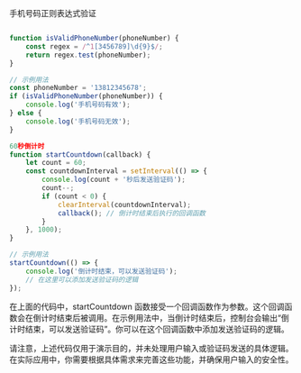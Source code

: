 手机号码正则表达式验证
```javascript

function isValidPhoneNumber(phoneNumber) {
    const regex = /^1[3456789]\d{9}$/;
    return regex.test(phoneNumber);
}

// 示例用法
const phoneNumber = '13812345678';
if (isValidPhoneNumber(phoneNumber)) {
    console.log('手机号码有效');
} else {
    console.log('手机号码无效');
}

60秒倒计时
function startCountdown(callback) {
    let count = 60;
    const countdownInterval = setInterval(() => {
        console.log(count + '秒后发送验证码');
        count--;
        if (count < 0) {
            clearInterval(countdownInterval);
            callback(); // 倒计时结束后执行的回调函数
        }
    }, 1000);
}

// 示例用法
startCountdown(() => {
    console.log('倒计时结束，可以发送验证码');
    // 在这里可以添加发送验证码的逻辑
});

```
在上面的代码中，startCountdown 函数接受一个回调函数作为参数。这个回调函数会在倒计时结束后被调用。在示例用法中，当倒计时结束后，控制台会输出“倒计时结束，可以发送验证码”。你可以在这个回调函数中添加发送验证码的逻辑。

请注意，上述代码仅用于演示目的，并未处理用户输入或验证码发送的具体逻辑。在实际应用中，你需要根据具体需求来完善这些功能，并确保用户输入的安全性。